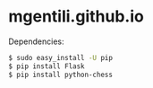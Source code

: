# mgentili.github.io

Dependencies:
```bash
$ sudo easy_install -U pip
$ pip install Flask
$ pip install python-chess
```

